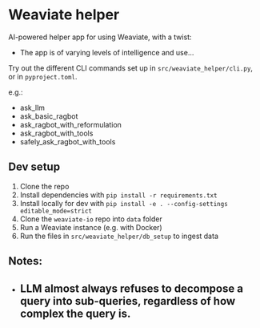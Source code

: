# Weaviate helper

AI-powered helper app for using Weaviate, with a twist:

- The app is of varying levels of intelligence and use...

Try out the different CLI commands set up in `src/weaviate_helper/cli.py`, or in `pyproject.toml`.

e.g.:
- ask_llm
- ask_basic_ragbot
- ask_ragbot_with_reformulation
- ask_ragbot_with_tools
- safely_ask_ragbot_with_tools

## Dev setup

1. Clone the repo
1. Install dependencies with `pip install -r requirements.txt`
1. Install locally for dev with `pip install -e . --config-settings editable_mode=strict`
1. Clone the `weaviate-io` repo into `data` folder
1. Run a Weaviate instance (e.g. with Docker)
1. Run the files in `src/weaviate_helper/db_setup` to ingest data

## Notes:

- LLM almost always refuses to decompose a query into sub-queries, regardless of how complex the query is.
    -
